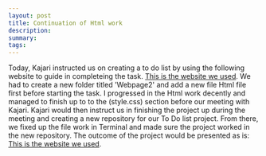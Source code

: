 ```yaml
---
layout: post
title: Continuation of Html work
description: 
summary: 
tags: 
---
```

Today, Kajari instructed us on creating a to do list by using the following website to guide in completeing the task. [This is the website we used](https://www.learn-html.org/en/Hello%2C_World%21). We had to create a new folder titled 'Webpage2' and add a new file Html file first before starting the task. I progressed in the Html work decently and managed to finish up to to the (style.css) section before our meeting with Kajari. Kajari would then instruct us in finishing the project up during the meeting and creating a new repository for our To Do list project. From there, we fixed up the file work in Terminal and made sure the project worked in the new repository. The outcome of the project would be presented as is: [This is the website we used](https://osvaldo178.github.io/todolist/).